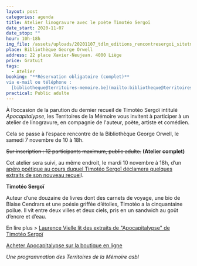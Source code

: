 ```yaml
---
layout: post
categories: agenda
title: Atelier linogravure avec le poète Timotéo Sergoï
date_start: 2020-11-07
date_stop: ""
hour: 10h-18h
img_file: /assets/uploads/20201107_tdlm_editions_rencontresergoi_sitetm.jpg
place: Bibliothèque George Orwell
address: 22 place Xavier-Neujean. 4000 Liège
price: Gratuit
tags:
  - Atelier
booking: "**Réservation obligatoire (complet)**  
via e-mail ou téléphone :
  [bibliotheque@territoires-memoire.be](mailto:bibliotheque@territoires-memoire.be) / 04 232 70 62"
practical: Public adulte
---
```


À l’occasion de la parution du dernier recueil de Timotéo Sergoï intitulé *Apocapitalypse*, les Territoires de la Mémoire vous invitent à participer à un atelier de linogravure, en compagnie de l'auteur, poète, artiste et comédien.

Cela se passe à l’espace rencontre de la Bibliothèque George Orwell, le samedi 7 novembre de 10 à 18h.

<p><span style="text-decoration: line-through">Sur inscription : 12 participants maximum, public adulte.</span> <strong>(Atelier complet)</strong></p>

Cet atelier sera suivi, au même endroit, le mardi 10 novembre à 18h, d’un [apéro poétique au cours duquel Timotéo Sergoï déclamera quelques extraits de son nouveau recuei](https://www.territoires-memoire.be/agenda/2020/07/apero-poetique-avec-timoteo-sergoi/)l.

**Timotéo Sergoï**

Auteur d’une douzaine de livres dont des carnets de voyage, une bio de Blaise Cendrars et une poésie griffée d’étoiles, Timotéo a la cinquantaine poilue. Il vit entre deux villes et deux ciels, pris en un sandwich au goût d’encre et d’eau.

En lire plus > [Laurence Vielle lit des extraits de "Apocapitalypse" de Timotéo Sergoï](https://www.rtbf.be/musiq3/emissions/detail_laurence-vielle-lit-la-poesie/accueil/article_laurence-vielle-lit-des-extraits-de-apocapitalypse-de-timoteo-sergoi?id=10491757&programId=16664)

[Acheter Apocapitalypse sur la boutique en ligne ](https://boutique.territoires-memoire.be/fr/nos-livres/49-apocapitalypse.html)

*Une programmation des Territoires de la Mémoire asbl*